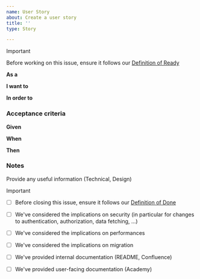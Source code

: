 ```yaml
---
name: User Story
about: Create a user story
title: ''
type: Story

---
```


> [!IMPORTANT]
> Before working on this issue, ensure it follows our [Definition of Ready](https://jahia-confluence.atlassian.net/wiki/spaces/PR/pages/2064566/Definition+of+Ready+-+Ref+ISPOL08.A140180)

**As a** 

**I want to** 

**In order to** 


### Acceptance criteria

**Given** 

**When** 

**Then** 


### Notes

Provide any useful information (Technical, Design)

> [!IMPORTANT]
> - [ ] Before closing this issue, ensure it follows our [Definition of Done](https://jahia-confluence.atlassian.net/wiki/spaces/PR/pages/2072202/Definition+of+Done+-+Ref+ISPOL08.A14030)

- [ ] We've considered the implications on security (in particular for changes to authentication, authorization, data fetching, ...)
- [ ] We've considered the implications on performances
- [ ] We've considered the implications on migration
- [ ] We've provided internal documentation (README, Confluence)
- [ ] We've provided user-facing documentation (Academy)

